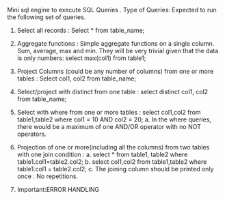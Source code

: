 Mini sql engine to execute SQL Queries . 
Type of Queries:
Expected to run the following set of queries.

1. Select all records​ : Select * from table_name;

2. Aggregate functions​ : Simple aggregate functions on a single column. Sum, average, max and min. They will be very trivial given that the data is only numbers: select max(col1) from table1;

3. Project Columns​ (could be any number of columns) from one or more tables : Select col1, col2 from table_name;

4. Select/project with distinct from one table​ : select distinct col1, col2 from table_name;

5. Select with where from one or more tables​ : select col1,col2 from table1,table2 where col1 = 10 AND col2 = 20;
	a. In the where queries, there would be a maximum of one AND/OR operator with no NOT operators.

6. Projection of one or more(including all the columns) from two tables with one join condition​ :
	a. select * from table1, table2 where table1.col1=table2.col2;
	b. select col1,col2 from table1,table2 where table1.col1 = table2.col2;
	c. The joining column should be printed only once​ . No repetitions.

7. Important:ERROR HANDLING

